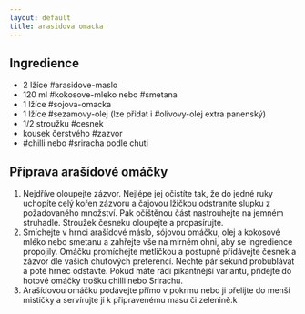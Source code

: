 ```yaml
---
layout: default
title: arasidova omacka
---
```

## Ingredience

- 2 lžíce #arasidove-maslo
- 120 ml #kokosove-mleko nebo #smetana
- 1 lžíce #sojova-omacka
- 1 lžíce #sezamovy-olej (lze přidat i #olivovy-olej extra panenský)
- 1/2 stroužku #cesnek
- kousek čerstvého #zazvor
- #chilli nebo #sriracha podle chuti 
## Příprava arašídové omáčky
1. Nejdříve oloupejte zázvor. Nejlépe jej očistíte tak, že do jedné ruky uchopíte celý kořen zázvoru a čajovou lžičkou odstraníte slupku z požadovaného množství. Pak očištěnou část nastrouhejte na jemném struhadle. Stroužek česneku oloupejte a propasírujte.
2. Smíchejte v hrnci arašídové máslo, sójovou omáčku, olej a kokosové mléko nebo smetanu a zahřejte vše na mírném ohni, aby se ingredience propojily. Omáčku promíchejte metličkou a postupně přidávejte česnek a zázvor dle vašich chuťových preferencí. Nechte pár sekund probublávat a poté hrnec odstavte. Pokud máte rádi pikantnější variantu, přidejte do hotové omáčky trošku chilli nebo Srirachu.
3. Arašídovou omáčku podávejte přímo v pokrmu nebo ji přelijte do menší mističky a servírujte ji k připravenému masu či zelenině.k
